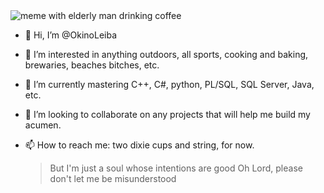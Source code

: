 <picture>
  <source media="(prefers-color-schema: dark)" srcset="https://images-na.ssl-images-amazon.com/images/S/compressed.photo.goodreads.com/books/1583391077i/52106483.jpg">
  <source media="(perfers-color-schema: light)" srcset="https://i.pinimg.com/originals/6d/84/95/6d84956e50f2cfb910c695bea6913d01.jpg">
  <img alt="meme with elderly man drinking coffee" src="https://i.pinimg.com/originals/ce/83/ef/ce83efd1f6f87a818d7677381b0afeae.jpg">
 </picture>

- 👋 Hi, I’m @OkinoLeiba
- 👀 I’m interested in anything outdoors, all sports, cooking and baking, brewaries, beaches bitches, etc.
- 🌱 I’m currently mastering C++, C#, python, PL/SQL, SQL Server, Java, etc.
- 💞️ I’m looking to collaborate on any projects that will help me build my acumen.
- 📫 How to reach me: two dixie cups and string, for now.

  > But I'm just a soul whose intentions are good Oh Lord, please don't let me be misunderstood

<!---
OkinoLeiba/OkinoLeiba is a ✨ special ✨ repository because its `README.md` (this file) appears on your GitHub profile.
You can click the Preview link to take a look at your changes.
--->
